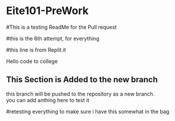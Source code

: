 # Eite101-PreWork

#This is a testing ReadMe for the Pull request 

#this is the 6th attempt, for everything

#this line is from Replit.it

Hello code to college

## This Section is Added to the new branch
this branch will be pushed to the repository as a new branch. <br/>
you can add anthing here to test it

#retesting everything to make sure i have this somewhat in the bag
